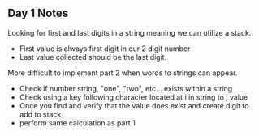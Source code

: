 ## Day 1 Notes

Looking for first and last digits in a string meaning we can utilize a stack.

- First value is always first digit in our 2 digit number
- Last value collected should be the last digit.

More difficult to implement part 2 when words to strings can appear.

- Check if number string, "one", "two", etc... exists within a string
- Check using a key following character located at i in string to j value
- Once you find and verify that the value does exist and create digit to add to stack
- perform same calculation as part 1